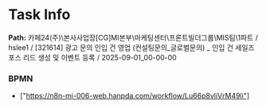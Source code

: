 # Task Info

**Path:** 카페24(주)\본사사업장\[CG]MI본부\마케팅센터\프론트빌더그룹\MIS팀\1파트 / hslee1 / [321614] 광고 문의 인입 건 영업 (컨설팅문의_글로벌문의) _ 인입 건 세일즈포스 리드 생성 및 이벤트 등록 / 2025-09-01_00-00-00

### BPMN
- ["https://n8n-mi-006-web.hanpda.com/workflow/Lu66p8vliVrM49li"]

